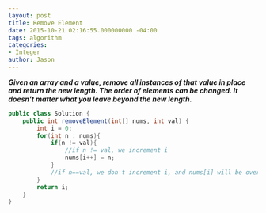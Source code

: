```yaml
---
layout: post
title: Remove Element
date: 2015-10-21 02:16:55.000000000 -04:00
tags: algorithm
categories:
- Integer
author: Jason
---
```

<p><strong><em>Given an array and a value, remove all instances of that value in place and return the new length. The order of elements can be changed. It doesn't matter what you leave beyond the new length.</em></strong></p>


``` java
public class Solution {
    public int removeElement(int[] nums, int val) {
        int i = 0;
        for(int n : nums){
            if(n != val){
                //if n != val, we increment i
                nums[i++] = n;
            }
            //if n==val, we don't increment i, and nums[i] will be overwritten by n
        }
        return i;
    }
}
```
